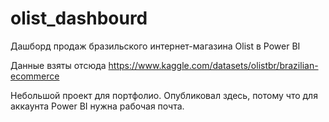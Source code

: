 # olist_dashbourd
Дашборд продаж бразильского интернет-магазина Olist в Power BI

Данные взяты отсюда https://www.kaggle.com/datasets/olistbr/brazilian-ecommerce

Небольшой проект для портфолио. Опубликовал здесь, потому что для аккаунта Power BI нужна рабочая почта.
